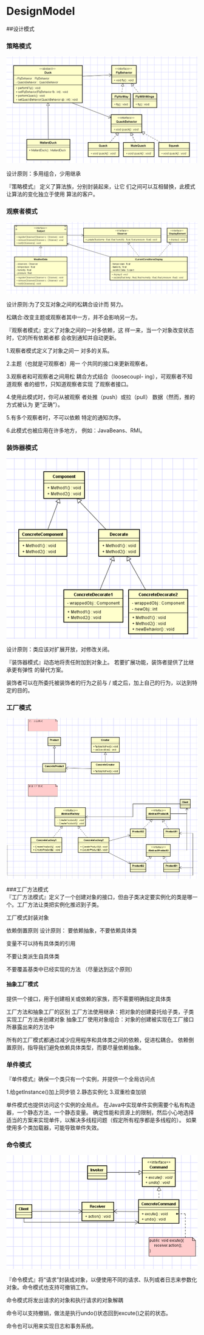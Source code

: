 # DesignModel
##设计模式

### 策略模式
![image](https://github.com/AlienAvatar/DesignModel/blob/master/images/strategy.png)

设计原则：多用组合，少用继承

『策略模式』 定义了算法族，分别封装起来，让它
们之间可以互相替换，此模式让算法的变化独立于使用
算法的客户。

### 观察者模式

![image](https://github.com/AlienAvatar/DesignModel/blob/master/images/observer.png)

设计原则:为了交互对象之间的松耦合设计而
努力。

松耦合:改变主题或观察者其中一方，并不会影响另一方。

『观察者模式』定义了对象之间的一对多依赖，这
样一来，当一个对象改变状态时，它的所有依赖者都
会收到通知并自动更新。

1.观察者模式定义了对象之间一
  对多的关系。
  
2.主题（也就是可观察者）用一
  个共同的接口来更新观察者。
  
3.观察者和可观察者之间用松
  耦合方式结合（loosecoupl-
  ing），可观察者不知道观察
  者的细节，只知道观察者实现
  了观察者接口。
  
4.使用此模式时，你可从被观察
  者处推（push）或拉（pull）
  数据（然而，推的方式被认为
  更“正确”）。

5.有多个观察者时，不可以依赖
  特定的通知次序。

6.此模式也被应用在许多地方，
  例如：JavaBeans、RMI。  
  
### 装饰器模式

![image](https://github.com/AlienAvatar/DesignModel/blob/master/images/decorate.png)

设计原则：类应该对扩展开放，对修改关闭。

『装饰器模式』动态地将责任附加到对象上。
若要扩展功能，装饰者提供了比继承更有弹性
的替代方案。

装饰者可以在所委托被装饰者的行为之前与 / 或之后，加上自己的行为，以达到特定的目的。

### 工厂模式

![image](https://github.com/AlienAvatar/DesignModel/blob/master/images/factory.png)

###工厂方法模式    
 『工厂方法模式』定义了一个创建对象的接口，但由子类决定要实例化的类是哪一个。工厂方法让类把实例化推迟到子类。
 
 工厂模式封装对象
 
 依赖倒置原则
 设计原则： 要依赖抽象，不要依赖具体类
 
 变量不可以持有具体类的引用
 
 不要让类派生自具体类
 
 不要覆盖基类中已经实现的方法
 （尽量达到这个原则）
  
#### 抽象工厂模式
提供一个接口，用于创建相关或依赖的家族，而不需要明确指定具体类

工厂方法和抽象工厂的区别
工厂方法使用继承：把对象的创建委托给子类，子类实现工厂方法来创建对象
抽象工厂使用对象组合：对象的创建被实现在工厂接口所暴露出来的方法中


所有的工厂模式都通过减少应用程序和具体类之间的依赖，促进松耦合。
依赖倒置原则，指导我们避免依赖具体类型，而要尽量依赖抽象。

### 单件模式

『单件模式』确保一个类只有一个实例，并提供一个全局访问点

1.给getInstance()加上同步锁
2.静态实例化
3.双重检查加锁

单件模式也提供访问这个实例的全局点。
在Java中实现单件实例需要个私有构造器，一个静态方法，一个静态变量。
确定性能和资源上的限制，然后小心地选择适当的方案来实现单件，以解决多线程问题（假定所有程序都是多线程的）。
如果使用多个类加载器，可能导致单件失效。

### 命令模式
![image](https://github.com/AlienAvatar/DesignModel/blob/master/images/order.png)

『命令模式』将“请求”封装成对象，以便使用不同的请求、队列或者日志来参数化对象。命令模式也支持可撤销工作。

命令模式将发出请求的对象和执行请求的对象解耦

命令可以支持撤销，做法是执行undo()状态回到excute()之前的状态。

命令也可以用来实现日志和事务系统。


